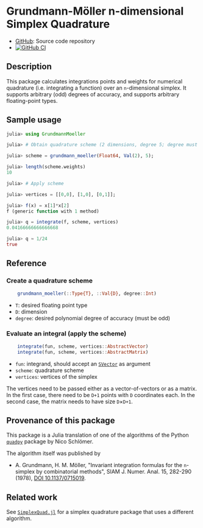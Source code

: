 # Grundmann-Möller n-dimensional Simplex Quadrature

* [GitHub](https://github.com/eschnett/GrundmannMoeller.jl): Source
  code repository
* [![GitHub
  CI](https://github.com/eschnett/GrundmannMoeller.jl/workflows/CI/badge.svg)](https://github.com/eschnett/GrundmannMoeller.jl/actions)

## Description

This package calculates integrations points and weights for numerical
quadrature (i.e. integrating a function) over an `n`-dimensional
simplex. It supports arbitrary (odd) degrees of accuracy, and supports
arbitrary floating-point types.

## Sample usage

```Julia
julia> using GrundmannMoeller

julia> # Obtain quadrature scheme (2 dimensions, degree 5; degree must be odd)

julia> scheme = grundmann_moeller(Float64, Val(2), 5);

julia> length(scheme.weights)
10

julia> # Apply scheme

julia> vertices = [[0,0], [1,0], [0,1]];

julia> f(x) = x[1]*x[2]
f (generic function with 1 method)

julia> q = integrate(f, scheme, vertices)
0.04166666666666668

julia> q ≈ 1/24
true
```

## Reference

### Create a quadrature scheme

```Julia
    grundmann_moeller(::Type{T}, ::Val{D}, degree::Int)
```
* `T`: desired floating point type
* `D`: dimension
* `degree`: desired polynomial degree of accuracy (must be odd)

### Evaluate an integral (apply the scheme)

```Julia
    integrate(fun, scheme, vertices::AbstractVector)
    integrate(fun, scheme, vertices::AbstractMatrix)
```
* `fun`: integrand, should accept an
  [`SVector`](https://github.com/JuliaArrays/StaticArrays.jl) as
  argument
* `scheme`: quadrature scheme
* `vertices`: vertices of the simplex

The vertices need to be passed either as a vector-of-vectors or as a
matrix. In the first case, there need to be `D+1` points with `D`
coordinates each. In the second case, the matrix needs to have size
`D`×`D+1`.

## Provenance of this package

This package is a Julia translation of one of the algorithms of the
Python [`quadpy`](https://github.com/nschloe/quadpy) package by Nico
Schlömer.

The algorithm itself was published by
* A. Grundmann, H. M. Möller, "Invariant integration formulas for the
  `n`-simplex by combinatorial methods", SIAM J. Numer. Anal. 15,
  282-290 (1978), [DOI
  10.1137/0715019](https://doi.org/10.1137/0715019).

## Related work

See [`SimplexQuad.jl`](https://github.com/eschnett/SimplexQuad.jl) for
a simplex quadrature package that uses a different algorithm.
